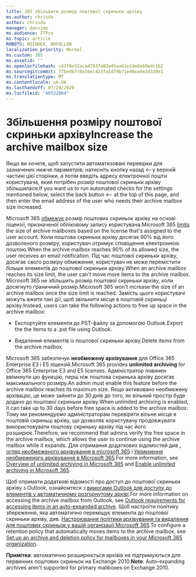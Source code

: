 ```yaml
---
title: 305 збільшити розмір поштової скриньки архіву
ms.author: chrisda
author: chrisda
manager: dansimp
ms.audience: ITPro
ms.topic: article
ROBOTS: NOINDEX, NOFOLLOW
localization_priority: Normal
ms.custom: 305
ms.assetid: ''
ms.openlocfilehash: c43f8e32acad7937a03a45aab1e14e0e69edc1b2
ms.sourcegitcommit: ffbed67c0a16ec423fa1d79b71e48ea4e2d320e1
ms.translationtype: MT
ms.contentlocale: uk-UA
ms.lasthandoff: 07/29/2020
ms.locfileid: "46522864"
---
```

# <a name="increase-the-archive-mailbox-size"></a><span data-ttu-id="8d8d5-102">Збільшення розміру поштової скриньки архіву</span><span class="sxs-lookup"><span data-stu-id="8d8d5-102">Increase the archive mailbox size</span></span>


<span data-ttu-id="8d8d5-103">Якщо ви хочете, щоб запустити автоматизовані перевірки для зазначених нижче параметрів, натисніть кнопку назад <--у верхній частині цієї сторінки, а потім введіть адресу електронної пошти користувача, який потрібен розмір поштової скриньки архіву збільшилася.</span><span class="sxs-lookup"><span data-stu-id="8d8d5-103">If you want us to run automated checks for the settings mentioned below, select the back button <-- at the top of this page, and then enter the email address of the user who needs their archive mailbox size increased.</span></span>

<span data-ttu-id="8d8d5-104">Microsoft 365 [обмежує](https://docs.microsoft.com/office365/servicedescriptions/exchange-online-service-description/exchange-online-limits#mailbox-storage-limits) розмір поштових скриньок архіву на основі ліцензії, призначеної обліковому запису користувача.</span><span class="sxs-lookup"><span data-stu-id="8d8d5-104">Microsoft 365 [limits](https://docs.microsoft.com/office365/servicedescriptions/exchange-online-service-description/exchange-online-limits#mailbox-storage-limits) the size of archive mailboxes based on the license that's assigned to the user account.</span></span> <span data-ttu-id="8d8d5-105">Коли поштова скринька архіву досягає 90% від його дозволеного розміру, користувач отримує сповіщення електронною поштою.</span><span class="sxs-lookup"><span data-stu-id="8d8d5-105">When the archive mailbox reaches 90% of its allowed size, the user receives an email notification.</span></span> <span data-ttu-id="8d8d5-106">Під час поштової скриньки архіву, досягає свого розміру обмеження, користувач не може перемістити більше елементів до поштової скриньки архіву.</span><span class="sxs-lookup"><span data-stu-id="8d8d5-106">When an archive mailbox reaches its size limit, the user can't move more items to the archive mailbox.</span></span> <span data-ttu-id="8d8d5-107">Microsoft 365 не збільшить розмір поштової скриньки архіву, коли досягнуто граничний розмір.</span><span class="sxs-lookup"><span data-stu-id="8d8d5-107">Microsoft 365 won't increase the size of an archive mailbox once the size limit is reached.</span></span> <span data-ttu-id="8d8d5-108">Замість цього користувачі можуть вжити такі дії, щоб звільнити місце в поштовій скриньці архіву:</span><span class="sxs-lookup"><span data-stu-id="8d8d5-108">Instead, users can take the following actions to free up space in the archive mailbox:</span></span>

- <span data-ttu-id="8d8d5-109">Експортуйте елементи до PST-файлу за допомогою Outlook.</span><span class="sxs-lookup"><span data-stu-id="8d8d5-109">Export the the items to a .pst file using Outlook.</span></span>

- <span data-ttu-id="8d8d5-110">Видалення елементів із поштової скриньки архіву.</span><span class="sxs-lookup"><span data-stu-id="8d8d5-110">Delete items from the archive mailbox.</span></span>

<span data-ttu-id="8d8d5-111">Microsoft 365 забезпечує **необмежену архівування** для Office 365 Enterprise E3 і E5 ліцензій.</span><span class="sxs-lookup"><span data-stu-id="8d8d5-111">Microsoft 365 provides **unlimited archiving** for Office 365 Enterprise E3 and E5 licenses.</span></span> <span data-ttu-id="8d8d5-112">Адміністратор повинен ввімкнути цю функцію, перш ніж поштова скринька архіву досягає максимального розміру.</span><span class="sxs-lookup"><span data-stu-id="8d8d5-112">An admin must enable this feature before the archive mailbox reaches its maximum size.</span></span> <span data-ttu-id="8d8d5-113">Якщо активовано необмежену архівацію, це може зайняти до 30 днів до того, як вільний простір буде додано до поштової скриньки архіву.</span><span class="sxs-lookup"><span data-stu-id="8d8d5-113">When unlimited archiving is enabled, it can take up to 30 days before free space is added to the archive mailbox.</span></span> <span data-ttu-id="8d8d5-114">Тому ми рекомендуємо адміністраторам перевіряти вільне місце в поштовій скриньці архіву, що дозволяє користувачу продовжувати використовувати поштову скриньку архіву під час його розширює.</span><span class="sxs-lookup"><span data-stu-id="8d8d5-114">Therefore, we recommend that admins verify the free space in the archive mailbox, which allows the user to continue using the archive mailbox while it expands.</span></span> <span data-ttu-id="8d8d5-115">Для отримання додаткових відомостей див [. огляд необмеженого архівування в microsoft 365](https://docs.microsoft.com/microsoft-365/compliance/unlimited-archiving) і [Увімкнення необмеженого архівування в Microsoft 365](https://docs.microsoft.com/microsoft-365/compliance/enable-unlimited-archiving).</span><span class="sxs-lookup"><span data-stu-id="8d8d5-115">For more information, see [Overview of unlimited archiving in Microsoft 365](https://docs.microsoft.com/microsoft-365/compliance/unlimited-archiving) and [Enable unlimited archiving in Microsoft 365](https://docs.microsoft.com/microsoft-365/compliance/enable-unlimited-archiving).</span></span>

<span data-ttu-id="8d8d5-116">Щоб отримати додаткові відомості про доступ до поштової скриньки архіву з Outlook, ознайомтеся з [вимогами Outlook для доступу до елементів у автоматичному розгорнутому архіві](https://docs.microsoft.com/microsoft-365/compliance/unlimited-archiving#outlook-requirements-for-accessing-items-in-an-auto-expanded-archive).</span><span class="sxs-lookup"><span data-stu-id="8d8d5-116">For more information on accessing the archive mailbox from Outlook, see [Outlook requirements for accessing items in an auto-expanded archive](https://docs.microsoft.com/microsoft-365/compliance/unlimited-archiving#outlook-requirements-for-accessing-items-in-an-auto-expanded-archive).</span></span> <span data-ttu-id="8d8d5-117">Щоб настроїти політику збереження, яка автоматично переміщує елементи до поштової скриньки архіву, див. [Настроювання політики архівування та видалення для поштових скриньок у вашій організації Microsoft 365](https://docs.microsoft.com/microsoft-365/compliance/set-up-an-archive-and-deletion-policy-for-mailboxes).</span><span class="sxs-lookup"><span data-stu-id="8d8d5-117">To configure a retention policy that automatically moves items to the archive mailbox, see [Set up an archive and deletion policy for mailboxes in your Microsoft 365 organization](https://docs.microsoft.com/microsoft-365/compliance/set-up-an-archive-and-deletion-policy-for-mailboxes).</span></span>

<span data-ttu-id="8d8d5-118">**Примітка**: автоматично розширюється архівів не підтримуються для первинних поштових скриньок на Exchange 2010.</span><span class="sxs-lookup"><span data-stu-id="8d8d5-118">**Note**: Auto-expanding archives aren't supported for primary mailboxes on Exchange 2010.</span></span>

